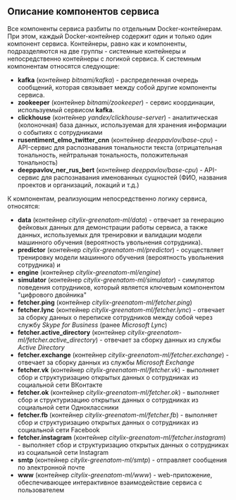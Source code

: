 ## Описание компонентов сервиса
Все компоненты сервиса разбиты по отдельным Docker-контейнерам. При этом, каждый Docker-контейнер
содержит один и только один компонент сервиса. Контейнеры, равно как и компоненты, подразделяются
на две группы - системные контейнеры и непосредственно контейнеры с логикой сервиса. К системным
компонентам относятся следующие:
 - **kafka** (контейнер *bitnami/kafka*) - распределенная очередь сообщений, которая связывает между
 собой другие компоненты сервиса.
 - **zookeeper** (контейнер *bitnami/zookeeper*) - сервис координации, используемый сервисом **kafka**.
 - **clickhouse** (контейнер *yandex/clickhouse-server*) - аналитическая (колоночная) база данных, используемая
 для хранения информации о событиях с сотрудниками
 - **rusentiment_elmo_twitter_cnn** (контейнер *deeppavlov/base-cpu*) - API-сервис для распознавания тональности текста
 (отрицательная тональность, нейтральная тональность, положительная тональность)
 - **deeppavlov_ner_rus_bert** (контейнер *deeppavlov/base-cpu*) - API-сервис для распознавания именованных сущностей
 (ФИО, названия проектов и организаций, локаций и т.д.)

К компонентам, реализующим непосредственно логику сервиса, относятся:
 - **data** (контейнер *citylix-greenatom-ml/data*) - отвечает за генерацию фейковых данных для демонстрации работы сервиса,
 а также данных, используемых для тренировки и валидации модели машинного обучения (вероятность увольнения сотрудника).
 - **predictor** (контейнер *citylix-greenatom-ml/predictor*) - осуществляет тренировку модели машинного обучения (вероятность
 увольнения сотрудника) и
 - **engine** (контейнер *citylix-greenatom-ml/engine*)
 - **simulator** (контейнер *citylix-greenatom-ml/simulator*) - симулятор поведения сотрудников, который является ключевым компонентом
 "цифрового двойника"
 - **fetcher.ping** (контейнер *citylix-greenatom-ml/fetcher.ping*)
 - **fetcher.lync** (контейнер *citylix-greenatom-ml/fetcher.lync*) - отвечает за сборку данных о переписке сотрудников между собой
 через службу *Skype for Business* (ранее *Microsoft Lync*)
 - **fetcher.active_directory** (контейнер *citylix-greenatom-ml/fetcher.active_directory*) - отвечает за сборку данных из службы
 *Active Directory*
 - **fetcher.exchange** (контейнер *citylix-greenatom-ml/fetcher.exchange*) - отвечает за сборку данных из службы
 *Microsoft Exchange*
 - **fetcher.vk** (контейнер *citylix-greenatom-ml/fetcher.vk*) - выполняет сбор и структуризацию открытых данных о сотрудниках
 из социальной сети ВКонтакте
 - **fetcher.ok** (контейнер *citylix-greenatom-ml/fetcher.ok*) - выполняет сбор и структуризацию открытых данных о сотрудниках
 из социальной сети Одноклассники
 - **fetcher.fb** (контейнер *citylix-greenatom-ml/fetcher.fb*)  - выполняет сбор и структуризацию открытых данных о сотрудниках
 из социальной сети Facebook
 - **fetcher.instagram** (контейнер *citylix-greenatom-ml/fetcher.instagram*) - выполняет сбор и структуризацию открытых данных о сотрудниках
 из социальной сети Instagram
 - **smtp** (контейнер *citylix-greenatom-ml/smtp*) - отправляет сообщения по электронной почте
 - **www** (контейнер *citylix-greenatom-ml/www*) - web-приложение, обеспечивающее интерактивное взаимодействие сервиса с пользователем
